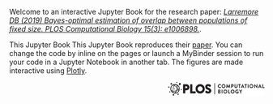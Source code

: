 Welcome to an interactive Jupyter Book for the research paper: [_Larremore DB (2019) Bayes-optimal estimation of overlap between populations of fixed size. PLOS Computational Biology 15(3): e1006898._](https://journals.plos.org/ploscompbiol/article?id=10.1371/journal.pcbi.1006898).


This Jupyter Book This Jupyter Book reproduces their [paper](https://github.com/dblarremore/BayesianRepertoireOverlap/). You can change the code by inline on the pages or launch a MyBinder session to run your code in a Jupyter Notebook in another tab. The figures are made interactive using [Plotly](https://plotly.com).


<img src="../images/plos.png" style="width:190px;height:auto;"  align="right">

